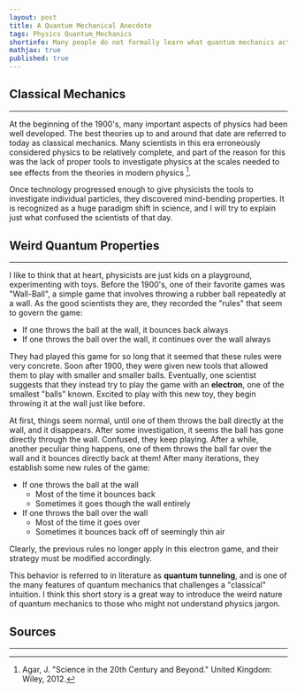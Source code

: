 ```yaml
---
layout: post
title: A Quantum Mechanical Anecdote
tags: Physics Quantum_Mechanics
shortinfo: Many people do not formally learn what quantum mechanics actually is, and unfortunately the closest many people might get to understanding what it really means is scenes from popular culture, like the movie Ant-Man. Here, I describe in the simplest terms possible to subject that has made physicists scratch there heads for over 100 years.
mathjax: true
published: true
---
```

## Classical Mechanics
___

At the beginning of the 1900's, many important aspects of physics had been well developed. The best theories up to and around that date are referred to today as classical mechanics. Many scientists in this era erroneously considered physics to be relatively complete, and part of the reason for this was the lack of proper tools to investigate physics at the scales needed to see effects from the theories in modern physics [^1].

[^1]: Agar, J. "Science in the 20th Century and Beyond." United Kingdom: Wiley, 2012.

Once technology progressed enough to give physicists the tools to investigate individual particles, they discovered mind-bending properties. It is recognized as a huge paradigm shift in science, and I will try to explain just what confused the scientists of that day.

## Weird Quantum Properties
____

I like to think that at heart, physicists are just kids on a playground, experimenting with toys. Before the 1900's, one of their favorite games was "Wall-Ball", a simple game that involves throwing a rubber ball repeatedly at a wall. As the good scientists they are, they recorded the "rules" that seem to govern the game:

- If one throws the ball at the wall, it bounces back always
- If one throws the ball over the wall, it continues over the wall always

They had played this game for so long that it seemed that these rules were very concrete. Soon after 1900, they were given new tools that allowed them to play with smaller and smaller balls. Eventually, one scientist suggests that they instead try to play the game with an **electron**, one of the smallest "balls" known. Excited to play with this new toy, they begin throwing it at the wall just like before.

At first, things seem normal, until one of them throws the ball directly at the wall, and it disappears. After some investigation, it seems the ball has gone directly through the wall. Confused, they keep playing. After a while, another peculiar thing happens, one of them throws the ball far over the wall and it bounces directly back at them! After many iterations, they establish some new rules of the game:

- If one throws the ball at the wall
  - Most of the time it bounces back
  - Sometimes it goes though the wall entirely
- If one throws the ball over the wall
  - Most of the time it goes over
  - Sometimes it bounces back off of seemingly thin air

Clearly, the previous rules no longer apply in this electron game, and their strategy must be modified accordingly.

This behavior is referred to in literature as **quantum tunneling**, and is one of the many features of quantum mechanics that challenges a "classical" intuition. I think this short story is a great way to introduce the weird nature of quantum mechanics to those who might not understand physics jargon.


## Sources
___
